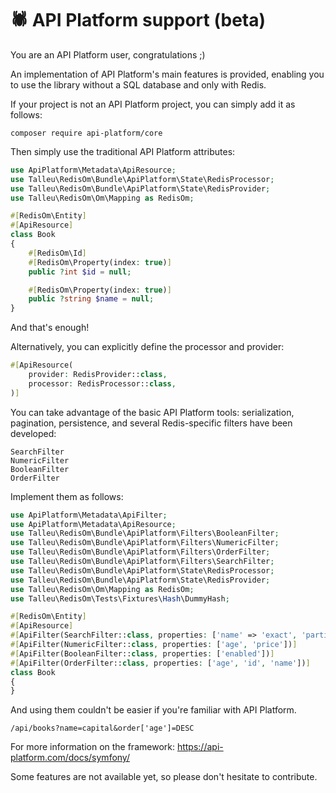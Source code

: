 # 🕷 API Platform support (beta)

You are an API Platform user, congratulations ;)

An implementation of API Platform's main features is provided, enabling you to use the library without a SQL database and only with Redis.

If your project is not an API Platform project, you can simply add it as follows:

```console
composer require api-platform/core
```

Then simply use the traditional API Platform attributes:

```php
use ApiPlatform\Metadata\ApiResource;
use Talleu\RedisOm\Bundle\ApiPlatform\State\RedisProcessor;
use Talleu\RedisOm\Bundle\ApiPlatform\State\RedisProvider;
use Talleu\RedisOm\Om\Mapping as RedisOm;

#[RedisOm\Entity]
#[ApiResource]
class Book
{
    #[RedisOm\Id]
    #[RedisOm\Property(index: true)]
    public ?int $id = null;

    #[RedisOm\Property(index: true)]
    public ?string $name = null;
}
```

And that's enough!

Alternatively, you can explicitly define the processor and provider:

```php
#[ApiResource(
    provider: RedisProvider::class,
    processor: RedisProcessor::class,
)]
```

You can take advantage of the basic API Platform tools: serialization, pagination, persistence, and several Redis-specific filters have been developed:
```
SearchFilter
NumericFilter
BooleanFilter
OrderFilter
```

Implement them as follows:

```php
use ApiPlatform\Metadata\ApiFilter;
use ApiPlatform\Metadata\ApiResource;
use Talleu\RedisOm\Bundle\ApiPlatform\Filters\BooleanFilter;
use Talleu\RedisOm\Bundle\ApiPlatform\Filters\NumericFilter;
use Talleu\RedisOm\Bundle\ApiPlatform\Filters\OrderFilter;
use Talleu\RedisOm\Bundle\ApiPlatform\Filters\SearchFilter;
use Talleu\RedisOm\Bundle\ApiPlatform\State\RedisProcessor;
use Talleu\RedisOm\Bundle\ApiPlatform\State\RedisProvider;
use Talleu\RedisOm\Om\Mapping as RedisOm;
use Talleu\RedisOm\Tests\Fixtures\Hash\DummyHash;

#[RedisOm\Entity]
#[ApiResource]
#[ApiFilter(SearchFilter::class, properties: ['name' => 'exact', 'partialName' => 'partial'])]
#[ApiFilter(NumericFilter::class, properties: ['age', 'price'])]
#[ApiFilter(BooleanFilter::class, properties: ['enabled'])]
#[ApiFilter(OrderFilter::class, properties: ['age', 'id', 'name'])]
class Book
{
}
```

And using them couldn't be easier if you're familiar with API Platform.

```
/api/books?name=capital&order['age']=DESC
```

For more information on the framework: https://api-platform.com/docs/symfony/

Some features are not available yet, so please don't hesitate to contribute. 
